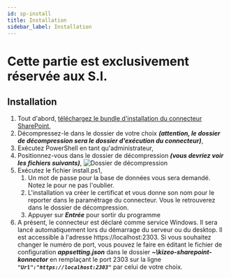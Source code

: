 ```yaml
---
id: sp-install
title: Installation
sidebar_label: Installation
---
```

# Cette partie est exclusivement réservée aux S.I.
## Installation
1. Tout d'abord, [téléchargez le bundle d'installation du connecteur SharePoint](https://github.com/kizeo/sharepoint-connector/archive/refs/heads/main.zip),
2. Décompressez-le dans le dossier de votre choix ***(attention, le dossier de décompression sera le dossier d'exécution du connecteur)***,
3. Exécutez PowerShell en tant qu'administrateur,
4. Positionnez-vous dans le dossier de décompression ***(vous devriez voir les fichiers suivants)***,
![Dossier de décompression][installfr-01]
5. Exécutez le fichier install.ps1,
    1. Un mot de passe pour la base de données vous sera demandé. Notez le pour ne pas l'oublier.
    2. L'installation va créer le certificat et vous donne son nom pour le reporter dans le paramétrage du connecteur. Vous le retrouverez dans le dossier de décompression.
    3. Appuyer sur ***Entrée*** pour sortir du programme
6. A présent, le connecteur est déclaré comme service Windows. Il sera lancé automatiquement lors du démarrage du serveur ou du desktop. Il est accessible à l'adresse https://localhost:2303. Si vous souhaitez changer le numéro de port, vous pouvez le faire en éditant le fichier de configuration ***appsetting.json*** dans le dossier ***~\kizeo-sharepoint-konnector*** en remplaçant le port 2303 sur la ligne ***`"Url":"https://localhost:2303"`*** par celui de votre choix.


<!-- ***************************** -->
<!-- ***** Pictures List Old ***** --> 
<!-- ***************************** -->

[installen-03]: /kizeo-forms-documentations/img/sp/fr/installfr-01.png
[installen-04]: /kizeo-forms-documentations/img/sp/fr/installfr-02.png
[installen-05]: /kizeo-forms-documentations/img/sp/en/installen-05.png
[installen-06]: /kizeo-forms-documentations/img/sp/en/installen-06.png
[installen-07]: /kizeo-forms-documentations/img/sp/en/installen-07.png
[installen-08]: /kizeo-forms-documentations/img/sp/en/installen-08.png
[installen-09]: /kizeo-forms-documentations/img/sp/en/installen-09.png
[separator]: /kizeo-forms-documentations/img/sp/en/installen-09.png

<!-- ************************* -->
<!-- ***** Pictures List ***** --> 
<!-- ************************* -->

[installfr-01]: /kizeo-forms-documentations/img/sp2/fr/installfr-01.jpg